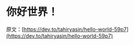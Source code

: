 # 你好世界！

原文：[https://dev.to/tahiryasin/hello-world-59p7](https://dev.to/tahiryasin/hello-world-59p7)